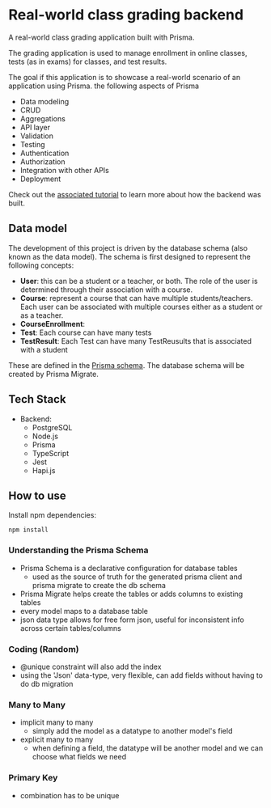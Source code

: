 # Real-world class grading backend

A real-world class grading application built with Prisma.

The grading application is used to manage enrollment in online classes, tests (as in exams) for classes, and test results.

The goal if this application is to showcase a real-world scenario of an application using Prisma. the following aspects of Prisma
- Data modeling
- CRUD
- Aggregations
- API layer
- Validation
- Testing
- Authentication
- Authorization
- Integration with other APIs
- Deployment

Check out the [associated tutorial](https://www.prisma.io/blog/modern-backend-1-tsjs1ps7kip1/) to learn more about how the backend was built.

## Data model

The development of this project is driven by the database schema (also known as the data model).
The schema is first designed to represent the following concepts:

- **User**: this can be a student or a teacher, or both. The role of the user is determined through their association with a course.
- **Course**: represent a course that can have multiple students/teachers. Each user can be associated with multiple courses either as a student or as a teacher.
- **CourseEnrollment**: 
- **Test**: Each course can have many tests
- **TestResult**: Each Test can have many TestReusults that is associated with a student

These are defined in the [Prisma schema](./prisma/schema.prisma).
The database schema will be created by Prisma Migrate.

## Tech Stack

- Backend:
  - PostgreSQL
  - Node.js
  - Prisma
  - TypeScript
  - Jest
  - Hapi.js

## How to use

Install npm dependencies:

```
npm install
```



### Understanding the Prisma Schema

- Prisma Schema is a declarative configuration for database tables
  - used as the source of truth for the generated prisma client and prisma migrate to create the db schema
- Prisma Migrate helps create the tables or adds columns to existing tables
- every model maps to a database table
- json data type allows for free form json, useful for inconsistent info across certain tables/columns

### Coding (Random)

- @unique constraint will also add the index
- using the 'Json' data-type, very flexible, can add fields without having to do db migration


### Many to Many

- implicit many to many
  - simply add the model as a datatype to another model's field
- explicit many to many
  - when defining a field, the datatype will be another model and we can choose what fields we need


### Primary Key

- combination has to be unique


